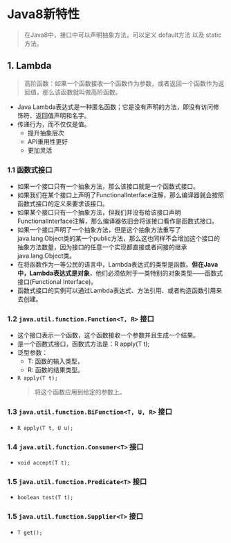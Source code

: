 # Java8新特性
> 在Java8中，接口中可以声明抽象方法，可以定义 default方法 以及 static方法。

## 1. Lambda
> 高阶函数：如果一个函数接收一个函数作为参数，或者返回一个函数作为返回值，那么该函数就叫做高阶函数。
* Java Lambda表达式是一种匿名函数；它是没有声明的方法，即没有访问修饰符、返回值声明和名字。
* 传递行为，而不仅仅是值。
  * 提升抽象层次
  * API重用性更好
  * 更加灵活
### 1.1 函数式接口
* 如果一个接口只有一个抽象方法，那么该接口就是一个函数式接口。
* 如果我们在某个接口上声明了FunctionalInterface注解，那么编译器就会按照函数式接口的定义来要求该接口。
* 如果某个接口只有一个抽象方法，但我们并没有给该接口声明FunctionalInterface注解，那么编译器依旧会将该接口看作是函数式接口。
* 如果一个接口声明了一个抽象方法，但是这个抽象方法重写了java.lang.Object类的某一个public方法，那么这也同样不会增加这个接口的抽象方法数量，因为接口的任意一个实现都直接或者间接的继承java.lang.Object类。
* 在将函数作为一等公民的语言中，Lambda表达式的类型是函数。**但在Java中，Lambda表达式是对象**，他们必须依附于一类特别的对象类型——函数式接口(Functional Interface)。
* 函数式接口的实例可以通过Lambda表达式、方法引用、或者构造函数引用来去创建。

### 1.2 ```java.util.function.Function<T, R>``` 接口
* 这个接口表示一个函数，这个函数接收一个参数并且生成一个结果。
* 是一个函数式接口，函数式方法是：R apply(T t);
* 泛型参数：
  * T: 函数的输入类型，
  * R: 函数的结果类型。
* ```R apply(T t);```
  > 将这个函数应用到给定的参数上。

### 1.3 ```java.util.function.BiFunction<T, U, R>``` 接口
* ```R apply(T t, U u);```

### 1.4 ```java.util.function.Consumer<T>``` 接口
* ```void accept(T t);```

### 1.5 ```java.util.function.Predicate<T>``` 接口
* ```boolean test(T t);```
 
 ### 1.5 ```java.util.function.Supplier<T>``` 接口
* ```T get();```
 
